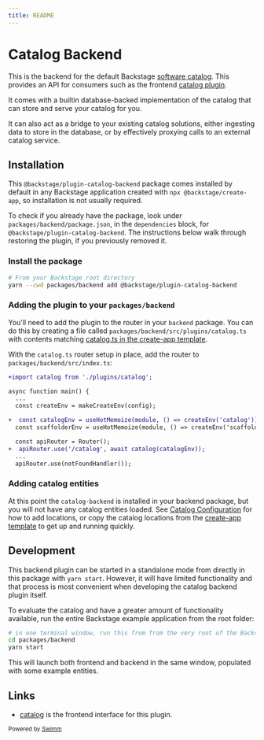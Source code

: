 ```yaml
---
title: README
---
```

# Catalog Backend

This is the backend for the default Backstage [software catalog](http://backstage.io/docs/features/software-catalog/). This provides an API for consumers such as the frontend [catalog plugin](https://github.com/backstage/backstage/tree/master/plugins/catalog).

It comes with a builtin database-backed implementation of the catalog that can store and serve your catalog for you.

It can also act as a bridge to your existing catalog solutions, either ingesting data to store in the database, or by effectively proxying calls to an external catalog service.

## Installation

This `@backstage/plugin-catalog-backend` package comes installed by default in any Backstage application created with `npx @backstage/create-app`, so installation is not usually required.

To check if you already have the package, look under `packages/backend/package.json`, in the `dependencies` block, for `@backstage/plugin-catalog-backend`. The instructions below walk through restoring the plugin, if you previously removed it.

### Install the package

```bash
# From your Backstage root directory
yarn --cwd packages/backend add @backstage/plugin-catalog-backend
```

### Adding the plugin to your `packages/backend`

You'll need to add the plugin to the router in your `backend` package. You can do this by creating a file called `packages/backend/src/plugins/catalog.ts` with contents matching [catalog.ts in the create-app template](https://github.com/backstage/backstage/blob/master/packages/create-app/templates/default-app/packages/backend/src/plugins/catalog.ts).

With the `catalog.ts` router setup in place, add the router to `packages/backend/src/index.ts`:

```diff
+import catalog from './plugins/catalog';

async function main() {
  ...
  const createEnv = makeCreateEnv(config);

+  const catalogEnv = useHotMemoize(module, () => createEnv('catalog'));
  const scaffolderEnv = useHotMemoize(module, () => createEnv('scaffolder'));

  const apiRouter = Router();
+  apiRouter.use('/catalog', await catalog(catalogEnv));
  ...
  apiRouter.use(notFoundHandler());

```

### Adding catalog entities

At this point the `catalog-backend` is installed in your backend package, but you will not have any catalog entities loaded. See [Catalog Configuration](https://backstage.io/docs/features/software-catalog/configuration) for how to add locations, or copy the catalog locations from the [create-app template](https://github.com/backstage/backstage/blob/master/packages/create-app/templates/default-app/app-config.yaml.hbs) to get up and running quickly.

## Development

This backend plugin can be started in a standalone mode from directly in this package with `yarn start`. However, it will have limited functionality and that process is most convenient when developing the catalog backend plugin itself.

To evaluate the catalog and have a greater amount of functionality available, run the entire Backstage example application from the root folder:

```bash
# in one terminal window, run this from from the very root of the Backstage project
cd packages/backend
yarn start
```

This will launch both frontend and backend in the same window, populated with some example entities.

## Links

- [catalog](https://github.com/backstage/backstage/tree/master/plugins/catalog) is the frontend interface for this plugin.

<SwmMeta version="3.0.0"><sup>Powered by [Swimm](https://app.swimm.io/)</sup></SwmMeta>
